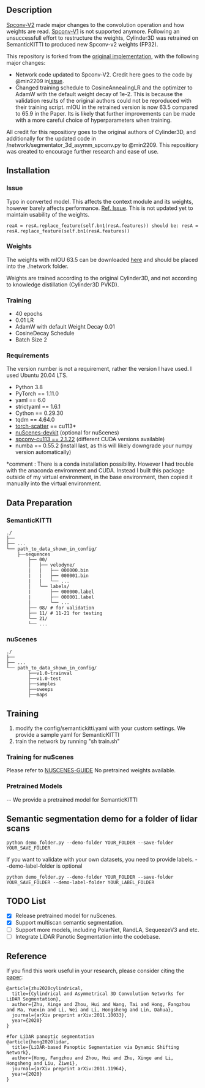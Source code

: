 ## Description
[Spconv-V2](https://github.com/traveller59/spconv) made major changes to the convolution operation and how weights are read. [Spconv-V1](https://github.com/traveller59/spconv/tree/v1.2.1) is not supported anymore. Following an unsuccessfull effort to restructure the weights, Cylinder3D was retrained on SemanticKITTI to produced new Spconv-v2 weights (FP32).

This repository is forked from the [original implementation](https://github.com/xinge008/Cylinder3D), with the following major changes:
- Network code updated to Spconv-V2. Credit here goes to the code by @min2209 in[Issue](https://github.com/xinge008/Cylinder3D/issues/107).
- Changed training schedule to CosineAnnealingLR and the optimizer to AdamW with the default weight decay of 1e-2. This is because the validation results of the original authors could not be reproduced with their training script. mIOU in the retrained version is now 63.5 compared to 65.9 in the Paper. Its is likely that further improvements can be made with a more careful choice of hyperparameters when training.

All credit for this repositiory goes to the original authors of Cylinder3D, and additionally for the updated code in /network/segmentator_3d_asymm_spconv.py to @min2209. This repositiory was created to encourage further research and ease of use.

## Installation

### Issue
Typo in converted model. This affects the context module and its weights, however barely affects performance. [Ref. Issue](https://github.com/xinge008/Cylinder3D/issues/107). This is not updated yet to maintain usability of the weights.
```
reaA = resA.replace_feature(self.bn1(resA.features)) should be: resA = resA.replace_feature(self.bn1(resA.features))
```

### Weights
The weights with mIOU 63.5 can be downloaded [here](https://drive.google.com/drive/folders/1LBCRHz2VyeSz4M27GiqhoRuzlKyFvbo1?usp=sharing) and should be placed into the ./network folder.

Weights are trained according to the original Cylinder3D, and not according to knowledge distillation (Cylinder3D PVKD).

### Training
- 40 epochs
- 0.01 LR
- AdamW with default Weight Decay 0.01
- CosineDecay Schedule
- Batch Size 2

### Requirements
The version number is not a requirement, rather the version I have used. I used Ubuntu 20.04 LTS.
- Python 3.8
- PyTorch == 1.11.0
- yaml == 6.0
- strictyaml == 1.6.1
- Cython == 0.29.30
- tqdm == 4.64.0
- [torch-scatter](https://github.com/rusty1s/pytorch_scatter) == cu113*
- [nuScenes-devkit](https://github.com/nutonomy/nuscenes-devkit) (optional for nuScenes)
- [spconv-cu113 == 2.1.22](https://github.com/traveller59/spconv) (different CUDA versions available)
- numba == 0.55.2 (install last, as this will likely downgrade your numpy version automatically)

*comment : There is a conda installation possibility. However I had trouble with the anaconda environment and CUDA. Instead I built this package outside of my virtual environment, in the base environment, then copied it manually into the virtual environment.

## Data Preparation

### SemanticKITTI
```
./
├── 
├── ...
└── path_to_data_shown_in_config/
    ├──sequences
        ├── 00/           
        │   ├── velodyne/	
        |   |	├── 000000.bin
        |   |	├── 000001.bin
        |   |	└── ...
        │   └── labels/ 
        |       ├── 000000.label
        |       ├── 000001.label
        |       └── ...
        ├── 08/ # for validation
        ├── 11/ # 11-21 for testing
        └── 21/
	    └── ...
```

### nuScenes
```
./
├── 
├── ...
└── path_to_data_shown_in_config/
		├──v1.0-trainval
		├──v1.0-test
		├──samples
		├──sweeps
		├──maps

```

## Training
1. modify the config/semantickitti.yaml with your custom settings. We provide a sample yaml for SemanticKITTI
2. train the network by running "sh train.sh"

### Training for nuScenes
Please refer to [NUSCENES-GUIDE](./NUSCENES-GUIDE.md)
No pretrained weights available.

### Pretrained Models
-- We provide a pretrained model for SemanticKITTI


## Semantic segmentation demo for a folder of lidar scans
```
python demo_folder.py --demo-folder YOUR_FOLDER --save-folder YOUR_SAVE_FOLDER
```
If you want to validate with your own datasets, you need to provide labels.
--demo-label-folder is optional
```
python demo_folder.py --demo-folder YOUR_FOLDER --save-folder YOUR_SAVE_FOLDER --demo-label-folder YOUR_LABEL_FOLDER
```

## TODO List
- [x] Release pretrained model for nuScenes.
- [x] Support multiscan semantic segmentation.
- [ ] Support more models, including PolarNet, RandLA, SequeezeV3 and etc.
- [ ] Integrate LiDAR Panotic Segmentation into the codebase.

## Reference

If you find this work useful in your research, please consider citing the [paper](https://arxiv.org/pdf/2011.10033):
```
@article{zhu2020cylindrical,
  title={Cylindrical and Asymmetrical 3D Convolution Networks for LiDAR Segmentation},
  author={Zhu, Xinge and Zhou, Hui and Wang, Tai and Hong, Fangzhou and Ma, Yuexin and Li, Wei and Li, Hongsheng and Lin, Dahua},
  journal={arXiv preprint arXiv:2011.10033},
  year={2020}
}

#for LiDAR panoptic segmentation
@article{hong2020lidar,
  title={LiDAR-based Panoptic Segmentation via Dynamic Shifting Network},
  author={Hong, Fangzhou and Zhou, Hui and Zhu, Xinge and Li, Hongsheng and Liu, Ziwei},
  journal={arXiv preprint arXiv:2011.11964},
  year={2020}
}
```
